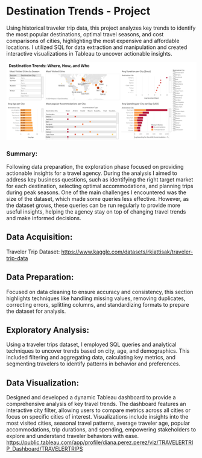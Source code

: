 # Destination Trends - Project
Using historical traveler trip data, this project analyzes key trends to identify the most popular destinations, optimal travel seasons, and cost comparisons of cities, highlighting the most expensive and affordable locations. I utilized SQL for data extraction and manipulation and created interactive visualizations in Tableau to uncover actionable insights.

![Destination Trends Dashboard](https://github.com/dianaip93/Traveler-Trips-Project/blob/main/DestinationTrendsDashboard.png?raw=true)

### Summary:
Following data preparation, the exploration phase focused on providing actionable insights for a travel agency. During the analysis I aimed to address key business questions, such as identifying the right target market for each destination, selecting optimal accommodations, and planning trips during peak seasons. One of the main challenges I encountered was the size of the dataset, which made some queries less effective. However, as the dataset grows, these queries can be run regularly to provide more useful insights, helping the agency stay on top of changing travel trends and make informed decisions. 

##  Data Acquisition:
Traveler Trip Dataset: https://www.kaggle.com/datasets/rkiattisak/traveler-trip-data

##  Data Preparation:
Focused on data cleaning to ensure accuracy and consistency, this section highlights techniques like handling missing values, removing duplicates, correcting errors, splitting columns, and standardizing formats to prepare the dataset for analysis.

##  Exploratory Analysis:
Using a traveler trips dataset, I employed SQL queries and analytical techniques to uncover trends based on city, age, and demographics. This included filtering and aggregating data, calculating key metrics, and segmenting travelers to identify patterns in behavior and preferences.


##  Data Visualization: 
Designed and developed a dynamic Tableau dashboard to provide a comprehensive analysis of key travel trends. The dashboard features an interactive city filter, allowing users to compare metrics across all cities or focus on specific cities of interest. Visualizations include insights into the most visited cities, seasonal travel patterns, average traveler age, popular accommodations, trip durations, and spending, empowering stakeholders to explore and understand traveler behaviors with ease.
https://public.tableau.com/app/profile/diana.perez.perez/viz/TRAVELERTRIP_Dashboard/TRAVELERTRIPS
